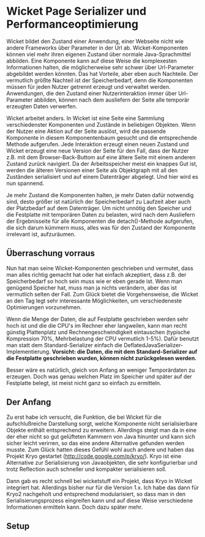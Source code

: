 # Wicket Page Serializer und Performanceoptimierung

Wicket bildet den Zustand einer Anwendung, einer Webseite nicht wie andere Frameworks über Parameter in der Url ab. Wicket-Komponenten können viel mehr ihren eigenen Zustand über normale Java-Sprachmittel abbilden. Eine Komponente kann auf diese Weise die komplexesten Informationen halten, die möglicherweise sehr schwer über Url-Parameter abgebildet werden könnten. Das hat Vorteile, aber eben auch Nachteile. Der vermutlich größte Nachteil ist der Speicherbedarf, denn die Komponenten müssen für jeden Nutzer getrennt erzeugt und verwaltet werden. Anwendungen, die den Zustand einer Nutzerinteraktion immer über Url-Parameter abbilden, können nach dem ausliefern der Seite alle temporär erzeugten Daten verwerfen.

Wicket arbeitet anders. In Wicket ist eine Seite eine Sammlung verschiedenster Komponenten und Zustände in beliebigen Objekten. Wenn der Nutzer eine Aktion auf der Seite auslöst, wird die passende Komponente in diesem Komponentenbaum gesucht und die entsprechende Methode aufgerufen. Jede Interaktion erzeugt einen neuen Zustand und Wicket erzeugt eine neue Version der Seite für den Fall, dass der Nutzer z.B. mit dem Browser-Back-Buttom auf eine ältere Seite mit einem anderen Zustand zurück navigiert. Da der Arbeitsspeicher meist ein knappes Gut ist, werden die älteren Versionen einer Seite als Objektgraph mit all den Zuständen serialisiert und auf einem Datenträger abgelegt. Und hier wird es nun spannend.

Je mehr Zustand die Komponenten halten, je mehr Daten dafür notwendig sind, desto größer ist natürlich der Speicherbedarf zu Laufzeit aber auch der Platzbedarf auf dem Datenträger. Um nicht unnötig den Speicher und die Festplatte mit temporären Daten zu belasten, wird nach dem Ausliefern der Ergebnisseite für alle Komponenten die detach()-Methode aufgerufen, die sich darum kümmern muss, alles was für den Zustand der Komponente irrelevant ist, aufzuräumen.

## Überraschung vorraus

Nun hat man seine Wicket-Komponenten geschrieben und vermutet, dass man alles richtig gemacht hat oder hat einfach akzeptiert, dass z.B. der Speicherbedarf so hoch sein muss wie er eben gerade ist. Wenn man genügend Speicher hat, muss man ja nichts verändern, aber das ist vermutlich selten der Fall. Zum Glück bietet die Vorgehensweise, die Wicket an den Tag legt sehr interessante Möglichkeiten, um verschiedeneste Optimierungen vorzunehmen.

Wenn die Menge der Daten, die auf Festplatte geschrieben werden sehr hoch ist und die die CPU's im Rechner eher langweilen, kann man recht günstig Plattenplatz und Rechnengeschwindigkeit eintauschen (typische Kompression 70%, Mehrbelastung der CPU vermutlich 1-5%). Dafür benutzt man statt dem Standard-Serializer einfach die DeflatedJavaSerializer-Implementierung. **Vorsicht: die Daten, die mit dem Standard-Serializer auf die Festplatte geschrieben wurden, können nicht zurückgelesen werden.**

Besser wäre es natürlich, gleich von Anfang an weniger Temporärdaten zu erzeugen. Doch was genau welchen Platz im Speicher und später auf der Festplatte belegt, ist meist nicht ganz so einfach zu ermitteln.

## Der Anfang

Zu erst habe ich versucht, die Funktion, die bei Wicket für die aufschlußreiche Darstellung sorgt, welche Komponente nicht serialisierbare Objekte enthält entsprechend zu erweitern. Allerdings steigt man da in eine der eher nicht so gut gelüfteten Kammern von Java hinunter und kann sich sicher leicht verirren, so das eine andere Alternative gefunden werden musste. Zum Glück hatten dieses Gefühl wohl auch andere und haben das Projekt Kryo gestartet (http://code.google.com/p/kryo/). Kryo ist eine Alternative zur Serialisierung von Javaobjekten, die sehr konfigurierbar und trotz Reflection auch schneller und kompakter serialisieren soll.

Dann gab es recht schnell bei wicketstuff ein Projekt, dass Kryo in Wicket integriert hat. Allerdings bisher nur für die Version 1.x. Ich habe das dann für Kryo2 nachgeholt und entsprechend modularisiert, so dass man in den Serialisierungsprozess eingreifen kann und auf diese Weise verschiedene Informationen ermitteln kann. Doch dazu später mehr.

## Setup


